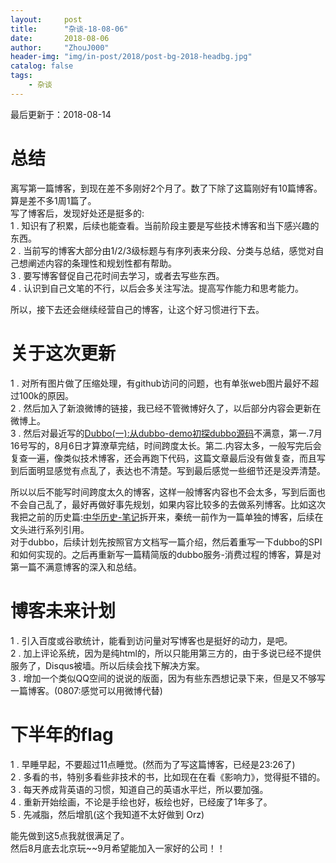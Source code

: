 ```yaml
---
layout:     post
title:      "杂谈-18-08-06"
date:       2018-08-06
author:     "ZhouJ000"
header-img: "img/in-post/2018/post-bg-2018-headbg.jpg"
catalog: false
tags:
    - 杂谈
--- 
```


<font id="last-updated">最后更新于：2018-08-14</font>

# 总结

离写第一篇博客，到现在差不多刚好2个月了。数了下除了这篇刚好有10篇博客。算是差不多1周1篇了。  
写了博客后，发现好处还是挺多的:   
1 . 知识有了积累，后续也能查看。当前阶段主要是写些技术博客和当下感兴趣的东西。  
2 . 当前写的博客大部分由1/2/3级标题与有序列表来分段、分类与总结，感觉对自己想阐述内容的条理性和规划性都有帮助。  
3 . 要写博客督促自己花时间去学习，或者去写些东西。  
4 . 认识到自己文笔的不行，以后会多关注写法。提高写作能力和思考能力。

所以，接下去还会继续经营自己的博客，让这个好习惯进行下去。


# 关于这次更新
1 . 对所有图片做了压缩处理，有github访问的问题，也有单张web图片最好不超过100k的原因。  
2 . 然后加入了新浪微博的链接，我已经不管微博好久了，以后部分内容会更新在微博上。  
3 . 然后对最近写的[Dubbo(一):从dubbo-demo初探dubbo源码](https://zhouj000.github.io/2018/07/16/dubbo-demo-exploration/)不满意，第一.7月16号写的，8月6日才算潦草完结，时间跨度太长。第二.内容太多，一般写完后会复查一遍，像类似技术博客，还会再跑下代码，这篇文章最后没有做复查，而且写到后面明显感觉有点乱了，表达也不清楚。写到最后感觉一些细节还是没弄清楚。  

所以以后不能写时间跨度太久的博客，这样一般博客内容也不会太多，写到后面也不会自己乱了，最好再做好事先规划，如果内容比较多的去做系列博客。比如这次我把之前的历史篇:[中华历史-笔记](https://zhouj000.github.io/2018/06/25/about-huaxia-history/)拆开来，秦统一前作为一篇单独的博客，后续在文头进行系列引用。  
对于dubbo，后续计划先按照官方文档写一篇介绍，然后着重写一下dubbo的SPI和如何实现的。之后再重新写一篇精简版的dubbo服务-消费过程的博客，算是对第一篇不满意博客的深入和总结。


# 博客未来计划
1 . 引入百度或谷歌统计，能看到访问量对写博客也是挺好的动力，是吧。  
2 . 加上评论系统，因为是纯html的，所以只能用第三方的，由于多说已经不提供服务了，Disqus被墙。所以后续会找下解决方案。  
3 . 增加一个类似QQ空间的说说的版面，因为有些东西想记录下来，但是又不够写一篇博客。(0807:感觉可以用微博代替)

# 下半年的flag
1 . 早睡早起，不要超过11点睡觉。(然而为了写这篇博客，已经是23:26了)  
2 . 多看的书，特别多看些非技术的书，比如现在在看《影响力》，觉得挺不错的。  
3 . 每天养成背英语的习惯，知道自己的英语水平烂，所以要加强。  
4 . 重新开始绘画，不论是手绘也好，板绘也好，已经废了1年多了。  
5 . 先减脂，然后增肌(这个我知道不太好做到 Orz)

能先做到这5点我就很满足了。  
然后8月底去北京玩~~9月希望能加入一家好的公司！！